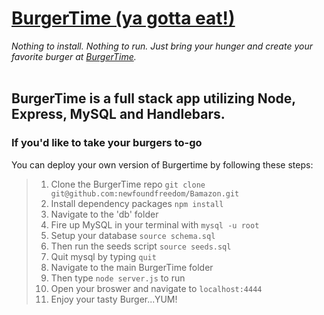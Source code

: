 # [BurgerTime (ya gotta eat!)](https://burgertime-app.herokuapp.com/)

*Nothing to install. Nothing to run.  Just bring your hunger and create your favorite burger at [BurgerTime](https://burgertime-app.herokuapp.com/).*
<br>
<br>
## BurgerTime is a full stack app utilizing Node, Express, MySQL and Handlebars.

### If you'd like to take your burgers to-go
You can deploy your own version of Burgertime by following these steps:

> 1. Clone the BurgerTime repo `git clone git@github.com:newfoundfreedom/Bamazon.git`
> 2. Install dependency packages `npm install`
> 2. Navigate to the 'db' folder 
> 3. Fire up MySQL in your terminal with `mysql -u root`
> 4. Setup your database `source schema.sql`
> 5. Then run the seeds script `source seeds.sql`
> 6. Quit mysql by typing `quit`
> 7. Navigate to the main BurgerTime folder
> 8. Then type `node server.js` to run
> 9. Open your broswer and navigate to `localhost:4444`
> 10. Enjoy your tasty Burger...YUM!
